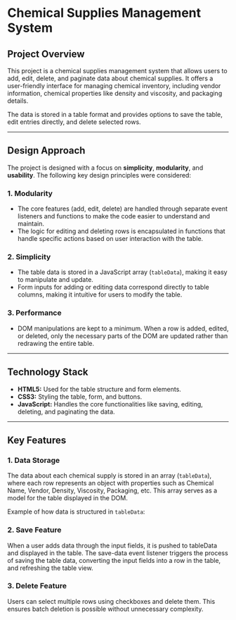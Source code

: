 # Chemical Supplies Management System

## Project Overview

This project is a chemical supplies management system that allows users to add, edit, delete, and paginate data about chemical supplies. It offers a user-friendly interface for managing chemical inventory, including vendor information, chemical properties like density and viscosity, and packaging details.

The data is stored in a table format and provides options to save the table, edit entries directly, and delete selected rows. 

---

## Design Approach

The project is designed with a focus on **simplicity**, **modularity**, and **usability**. The following key design principles were considered:

### 1. **Modularity**
   - The core features (add, edit, delete) are handled through separate event listeners and functions to make the code easier to understand and maintain.
   - The logic for editing and deleting rows is encapsulated in functions that handle specific actions based on user interaction with the table.

### 2. **Simplicity**
   - The table data is stored in a JavaScript array (`tableData`), making it easy to manipulate and update.
   - Form inputs for adding or editing data correspond directly to table columns, making it intuitive for users to modify the table.

### 3. **Performance**
   - DOM manipulations are kept to a minimum. When a row is added, edited, or deleted, only the necessary parts of the DOM are updated rather than redrawing the entire table.
---

## Technology Stack

- **HTML5:** Used for the table structure and form elements.
- **CSS3:** Styling the table, form, and buttons.
- **JavaScript:** Handles the core functionalities like saving, editing, deleting, and paginating the data.

---

## Key Features

### 1. **Data Storage**

The data about each chemical supply is stored in an array (`tableData`), where each row represents an object with properties such as Chemical Name, Vendor, Density, Viscosity, Packaging, etc. This array serves as a model for the table displayed in the DOM.

Example of how data is structured in `tableData`:

### 2. Save Feature

When a user adds data through the input fields, it is pushed to tableData and displayed in the table. The save-data event listener triggers the process of saving the table data, converting the input fields into a row in the table, and refreshing the table view.

### 3. Delete Feature

Users can select multiple rows using checkboxes and delete them. This ensures batch deletion is possible without unnecessary complexity.
